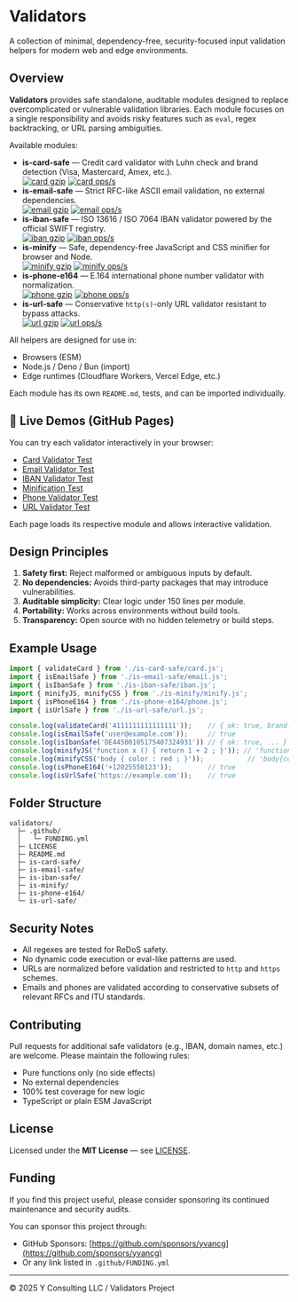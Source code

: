 # Validators

A collection of minimal, dependency-free, security-focused input validation helpers for modern web and edge environments.

## Overview

**Validators** provides safe standalone, auditable modules designed to replace overcomplicated or vulnerable validation libraries. Each module focuses on a single responsibility and avoids risky features such as `eval`, regex backtracking, or URL parsing ambiguities.

Available modules:

- **is-card-safe** — Credit card validator with Luhn check and brand detection (Visa, Mastercard, Amex, etc.).  
  [![card gzip](https://img.shields.io/endpoint?url=https://raw.githubusercontent.com/yvancg/validators/main/metrics/card.js.json)](./metrics/card.js.json)
  [![card ops/s](https://img.shields.io/endpoint?url=https://raw.githubusercontent.com/yvancg/validators/main/bench/card.json)](./bench/card.json)
- **is-email-safe** — Strict RFC-like ASCII email validation, no external dependencies.  
  [![email gzip](https://img.shields.io/endpoint?url=https://raw.githubusercontent.com/yvancg/validators/main/metrics/email.js.json)](./metrics/email.js.json)
  [![email ops/s](https://img.shields.io/endpoint?url=https://raw.githubusercontent.com/yvancg/validators/main/bench/email.json)](./bench/email.json)
- **is-iban-safe** — ISO 13616 / ISO 7064 IBAN validator powered by the official SWIFT registry.  
  [![iban gzip](https://img.shields.io/endpoint?url=https://raw.githubusercontent.com/yvancg/validators/main/metrics/iban.js.json)](./metrics/iban.js.json)
  [![iban ops/s](https://img.shields.io/endpoint?url=https://raw.githubusercontent.com/yvancg/validators/main/bench/iban.json)](./bench/iban.json)
- **is-minify** — Safe, dependency-free JavaScript and CSS minifier for browser and Node.  
  [![minify gzip](https://img.shields.io/endpoint?url=https://raw.githubusercontent.com/yvancg/validators/main/metrics/minify.js.json)](./metrics/minify.js.json)
  [![minify ops/s](https://img.shields.io/endpoint?url=https://raw.githubusercontent.com/yvancg/validators/main/bench/minify.json)](./bench/minify.json)
- **is-phone-e164** — E.164 international phone number validator with normalization.  
  [![phone gzip](https://img.shields.io/endpoint?url=https://raw.githubusercontent.com/yvancg/validators/main/metrics/phone.js.json)](./metrics/phone.js.json)
  [![phone ops/s](https://img.shields.io/endpoint?url=https://raw.githubusercontent.com/yvancg/validators/main/bench/phone.json)](./bench/phone.json)
- **is-url-safe** — Conservative `http(s)`-only URL validator resistant to bypass attacks.  
  [![url gzip](https://img.shields.io/endpoint?url=https://raw.githubusercontent.com/yvancg/validators/main/metrics/url.js.json)](./metrics/url.js.json)
  [![url ops/s](https://img.shields.io/endpoint?url=https://raw.githubusercontent.com/yvancg/validators/main/bench/url.json)](./bench/url.json)

All helpers are designed for use in:
- Browsers (ESM)
- Node.js / Deno / Bun (import)
- Edge runtimes (Cloudflare Workers, Vercel Edge, etc.)

Each module has its own `README.md`, tests, and can be imported individually.

## 🔗 Live Demos (GitHub Pages)

You can try each validator interactively in your browser:

- [Card Validator Test](https://yvancg.github.io/validators/is-card-safe/card-test.html)
- [Email Validator Test](https://yvancg.github.io/validators/is-email-safe/email-test.html)
- [IBAN Validator Test](https://yvancg.github.io/validators/is-iban-safe/iban-test.html)
- [Minification Test](https://yvancg.github.io/validators/is-minify/minify-test.html)
- [Phone Validator Test](https://yvancg.github.io/validators/is-phone-e164/phone-test.html)
- [URL Validator Test](https://yvancg.github.io/validators/is-url-safe/url-test.html)

Each page loads its respective module and allows interactive validation.

## Design Principles

1. **Safety first:** Reject malformed or ambiguous inputs by default.
2. **No dependencies:** Avoids third-party packages that may introduce vulnerabilities.
3. **Auditable simplicity:** Clear logic under 150 lines per module.
4. **Portability:** Works across environments without build tools.
5. **Transparency:** Open source with no hidden telemetry or build steps.

## Example Usage

```js
import { validateCard } from './is-card-safe/card.js';
import { isEmailSafe } from './is-email-safe/email.js';
import { isIbanSafe } from './is-iban-safe/iban.js';
import { minifyJS, minifyCSS } from './is-minify/minify.js';
import { isPhoneE164 } from './is-phone-e164/phone.js';
import { isUrlSafe } from './is-url-safe/url.js';

console.log(validateCard('4111111111111111'));    // { ok: true, brand: 'visa', ... }
console.log(isEmailSafe('user@example.com'));     // true
console.log(isIbanSafe('DE44500105175407324931')) // { ok: true, ... }
console.log(minifyJS('function x () { return 1 + 2 ; }')); // 'function x(){return 1+2;}'
console.log(minifyCSS('body { color : red ; }'));           // 'body{color:red;}'
console.log(isPhoneE164('+12025550123'));         // true
console.log(isUrlSafe('https://example.com'));    // true
```

## Folder Structure

```
validators/
  ├─ .github/
  │   └─ FUNDING.yml
  ├─ LICENSE
  ├─ README.md
  ├─ is-card-safe/
  ├─ is-email-safe/
  ├─ is-iban-safe/
  ├─ is-minify/
  ├─ is-phone-e164/
  └─ is-url-safe/
```

## Security Notes

- All regexes are tested for ReDoS safety.
- No dynamic code execution or eval-like patterns are used.
- URLs are normalized before validation and restricted to `http` and `https` schemes.
- Emails and phones are validated according to conservative subsets of relevant RFCs and ITU standards.

## Contributing

Pull requests for additional safe validators (e.g., IBAN, domain names, etc.) are welcome. Please maintain the following rules:

- Pure functions only (no side effects)
- No external dependencies
- 100% test coverage for new logic
- TypeScript or plain ESM JavaScript

## License

Licensed under the **MIT License** — see [LICENSE](./LICENSE).

## Funding

If you find this project useful, please consider sponsoring its continued maintenance and security audits.

You can sponsor this project through:

- GitHub Sponsors: [https://github.com/sponsors/yvancg](https://github.com/sponsors/yvancg)
- Or any link listed in `.github/FUNDING.yml`

---

© 2025 Y Consulting LLC / Validators Project
